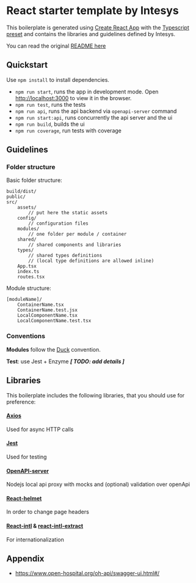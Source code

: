 # React starter template by Intesys

This boilerplate is generated using [Create React App](https://github.com/facebookincubator/create-react-app) with the [Typescript preset](https://github.com/wmonk/create-react-app-typescript) and contains the libraries and guidelines defined by Intesys.

You can read the original [README here](./README.original.md)

## Quickstart

Use `npm install` to install dependencies.

- `npm run start`, runs the app in development mode. Open [http://localhost:3000](http://localhost:3000) to view it in the browser.
- `npm run test`, runs the tests
- `npm run api`, runs the api backend via `openapi-server` command
- `npm run start:api`, runs concurrently the api server and the ui
- `npm run build`, builds the ui
- `npm run coverage`, run tests with coverage

## Guidelines

### Folder structure

Basic folder structure:

```
build/dist/
public/
src/
    assets/
        // put here the static assets
    config/
        // configuration files
    modules/
        // one folder per module / container
    shared/
        // shared components and libraries
    types/
        // shared types definitions
        // (local type definitions are allowed inline)
    App.tsx
    index.ts
    routes.tsx
```

Module structure:

```
[moduleName]/
    ContainerName.tsx
    ContainerName.test.jsx
    LocalComponentName.tsx
    LocalComponentName.test.tsx
```

### Conventions

**Modules** follow the [Duck](https://github.com/erikras/ducks-modular-redux) convention.

**Test**: use Jest + Enzyme **_[ TODO: add details ]_**

## Libraries

This boilerplate includes the following libraries, that you should use for preference:

#### [Axios](https://github.com/axios/axios)

Used for async HTTP calls

#### [Jest](https://github.com/facebook/jest)

Used for testing

#### [OpenAPI-server](https://gitlab.intesys.it/open-source/openapi-server)

Nodejs local api proxy with mocks and (optional) validation over openApi

#### [React-helmet](https://github.com/nfl/react-helmet)

In order to change page headers

#### [React-intl](https://github.com/yahoo/react-intl) & [react-intl-extract](https://gitlab.intesys.it/open-source/react-intl-extract)

For internationalization

## Appendix

- https://www.open-hospital.org/oh-api/swagger-ui.html#/

